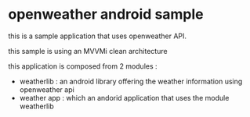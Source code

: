 # openweather android sample

this is a sample application that uses openweather API.

this sample is using an MVVMi clean architecture

this application is composed from 2 modules :
- weatherlib : an android library offering the weather information using openweather api
- weather app : which an andorid application that uses the module weatherlib